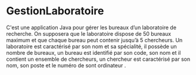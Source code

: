 # GestionLaboratoire

C'est une application Java pour gérer les bureaux d’un laboratoire de recherche. On supposera que le laboratoire dispose de 50 bureaux maximum et que chaque bureau peut contenir jusqu’à 5 chercheurs. 
Un laboratoire est caractérisé par son nom et sa spécialité, il possède un nombre de bureaux, un bureau est identifié par son code, son nom et il contient un ensemble de chercheurs, un chercheur est caractérisé par son nom, son poste et le numéro de sont ordinateur	.

